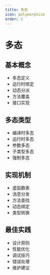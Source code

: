 ```yaml
---
title: 多态
icon: polymorphism
order: 2
---
```


# 多态

## 基本概念
- 多态定义
- 运行时绑定
- 动态分派
- 方法覆盖
- 接口实现

## 多态类型
- 编译时多态
- 运行时多态
- 参数多态
- 子类型多态
- 强制多态

## 实现机制
- 虚函数表
- 消息分发
- 方法查找
- 动态绑定
- 类型转换

## 最佳实践
- 设计原则
- 性能优化
- 调试技巧
- 错误处理
- 维护建议
